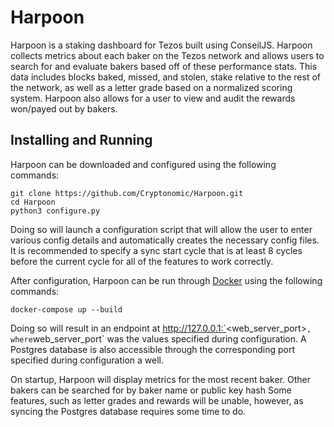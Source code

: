# Harpoon
Harpoon is a staking dashboard for Tezos built using ConseilJS. Harpoon collects metrics about each baker on the Tezos network and allows users to search for and evaluate bakers based off of these performance stats. This data includes blocks baked, missed, and stolen, stake relative to the rest of the network, as well as a letter grade based on a normalized scoring system. Harpoon also allows for a user to view and audit the rewards won/payed out by bakers. 

## Installing and Running
Harpoon can be downloaded and configured using the following commands:
```
git clone https://github.com/Cryptonomic/Harpoon.git
cd Harpoon
python3 configure.py
```
Doing so will launch a configuration script that will allow the user to enter various config details and automatically creates the necessary config files. It is recommended to specify a sync start cycle that is at least 8 cycles before the current cycle for all of the features to work correctly.

After configuration, Harpoon can be run through [Docker](https://docs.docker.com/engine/install/) using the following commands:
```
docker-compose up --build
```
Doing so will result in an endpoint at http://127.0.0.1:`<web_server_port>` , where `web_server_port` was the values specified during configuration. A Postgres database is also accessible through the corresponding port specified during configuration a well.

On startup, Harpoon will display metrics for the most recent baker. Other bakers can be searched for by baker name or public key hash 
Some features, such as letter grades and rewards will be unable, however, as syncing the Postgres database requires some time to do. 
